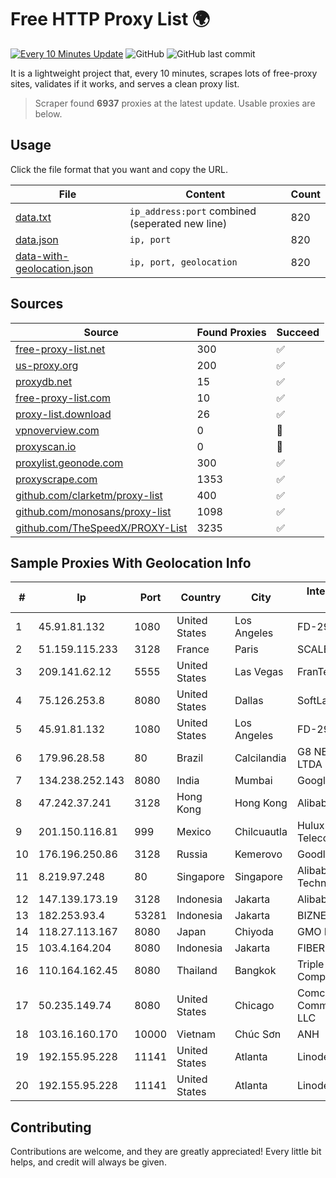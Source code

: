 
# Free HTTP Proxy List 🌍

[![Every 10 Minutes Update](https://github.com/mertguvencli/http-proxy-list/actions/workflows/main.yml/badge.svg?branch=main)](https://github.com/mertguvencli/http-proxy-list/actions/workflows/main.yml)
![GitHub](https://img.shields.io/github/license/mertguvencli/http-proxy-list)
![GitHub last commit](https://img.shields.io/github/last-commit/mertguvencli/http-proxy-list)

It is a lightweight project that, every 10 minutes, scrapes lots of free-proxy sites, validates if it works, and serves a clean proxy list.


> Scraper found **6937** proxies at the latest update. Usable proxies are below.

## Usage

Click the file format that you want and copy the URL.


|File|Content|Count|
|----|-------|-----|
|[data.txt](https://raw.githubusercontent.com/mertguvencli/http-proxy-list/main/proxy-list/data.txt)|`ip_address:port` combined (seperated new line)|820|
|[data.json](https://raw.githubusercontent.com/mertguvencli/http-proxy-list/main/proxy-list/data.json)|`ip, port`|820|
|[data-with-geolocation.json](https://raw.githubusercontent.com/mertguvencli/http-proxy-list/main/proxy-list/data-with-geolocation.json)|`ip, port, geolocation`|820|

## Sources

|Source|Found Proxies|Succeed|
|------|-------------|-------|
|[free-proxy-list.net](https://free-proxy-list.net)|300|✅|
|[us-proxy.org](https://www.us-proxy.org)|200|✅|
|[proxydb.net](http://proxydb.net)|15|✅|
|[free-proxy-list.com](https://free-proxy-list.com/?page=&port=&type%5B%5D=http&type%5B%5D=https&up_time=0&search=Search)|10|✅|
|[proxy-list.download](https://www.proxy-list.download/HTTP)|26|✅|
|[vpnoverview.com](https://vpnoverview.com/privacy/anonymous-browsing/free-proxy-servers)|0|🚫|
|[proxyscan.io](https://www.proxyscan.io)|0|🚫|
|[proxylist.geonode.com](https://proxylist.geonode.com/api/proxy-list?limit=300&page=1&sort_by=lastChecked&sort_type=desc&protocols=http,https)|300|✅|
|[proxyscrape.com](https://api.proxyscrape.com/v2/?request=displayproxies&protocol=http&timeout=10000&country=all&ssl=all&anonymity=all)|1353|✅|
|[github.com/clarketm/proxy-list](https://raw.githubusercontent.com/clarketm/proxy-list/master/proxy-list-raw.txt)|400|✅|
|[github.com/monosans/proxy-list](https://raw.githubusercontent.com/monosans/proxy-list/main/proxies/http.txt)|1098|✅|
|[github.com/TheSpeedX/PROXY-List](https://raw.githubusercontent.com/TheSpeedX/PROXY-List/master/http.txt)|3235|✅|


## Sample Proxies With Geolocation Info

|#|Ip|Port|Country|City|Internet Service Provider|
|-|--|----|-------|----|-------------------------|
|1|45.91.81.132|1080|United States|Los Angeles|FD-298-8796|
|2|51.159.115.233|3128|France|Paris|SCALEWAY|
|3|209.141.62.12|5555|United States|Las Vegas|FranTech Solutions|
|4|75.126.253.8|8080|United States|Dallas|SoftLayer|
|5|45.91.81.132|1080|United States|Los Angeles|FD-298-8796|
|6|179.96.28.58|80|Brazil|Calcilandia|G8 NETWORKS LTDA|
|7|134.238.252.143|8080|India|Mumbai|Google LLC|
|8|47.242.37.241|3128|Hong Kong|Hong Kong|Alibaba.com LLC|
|9|201.150.116.81|999|Mexico|Chilcuautla|Hulux Telecomunicaciones|
|10|176.196.250.86|3128|Russia|Kemerovo|Goodline.info|
|11|8.219.97.248|80|Singapore|Singapore|Alibaba (US) Technology Co., Ltd.|
|12|147.139.173.19|3128|Indonesia|Jakarta|Alibaba.com LLC|
|13|182.253.93.4|53281|Indonesia|Jakarta|BIZNET|
|14|118.27.113.167|8080|Japan|Chiyoda|GMO Internet, Inc.|
|15|103.4.164.204|8080|Indonesia|Jakarta|FIBERNET|
|16|110.164.162.45|8080|Thailand|Bangkok|Triple T Internet Company Limited|
|17|50.235.149.74|8080|United States|Chicago|Comcast Cable Communications, LLC|
|18|103.16.160.170|10000|Vietnam|Chúc Sơn|ANH|
|19|192.155.95.228|11141|United States|Atlanta|Linode, LLC|
|20|192.155.95.228|11141|United States|Atlanta|Linode, LLC|



## Contributing

Contributions are welcome, and they are greatly appreciated! Every
little bit helps, and credit will always be given.

